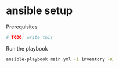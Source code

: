 # ansible setup

Prerequisites

```sh
# TODO: write this
```

Run the playbook

```sh
ansible-playbook main.yml -i inventory -K
```
